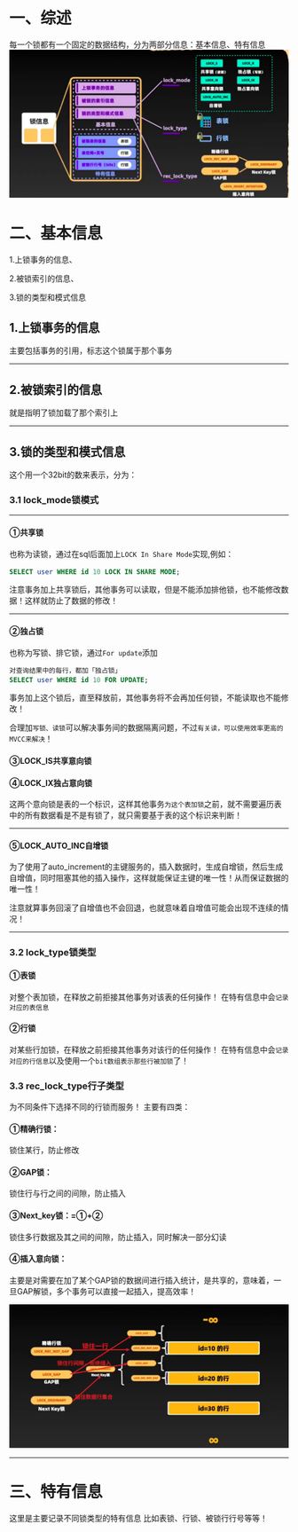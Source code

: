 # 一、综述
每一个锁都有一个固定的数据结构，分为两部分信息：基本信息、特有信息
![alt text](../../../img/隔离级别的4种原理/锁信息/锁的总图.png)


# 二、基本信息
1.上锁事务的信息、

2.被锁索引的信息、

3.锁的类型和模式信息

## 1.上锁事务的信息
主要包括事务的引用，标志这个锁属于那个事务

---
## 2.被锁索引的信息
就是指明了锁加载了那个索引上

---
## 3.锁的类型和模式信息
这个用一个32bit的数来表示，分为：
### 3.1 lock_mode锁模式
---
#### ①共享锁
也称为读锁，通过在sql后面加上`LOCK In Share Mode`实现,例如：
```sql
SELECT user WHERE id 10 LOCK IN SHARE MODE;
```
注意事务加上共享锁后，其他事务可以读取，但是不能添加排他锁，也不能修改数据！这样就防止了数据的修改！

---
#### ②独占锁
也称为写锁、排它锁，通过`For update`添加
```sql
对查询结果中的每行，都加「独占锁」
SELECT user WHERE id 10 FOR UPDATE;
```
事务加上这个锁后，直至释放前，其他事务将不会再加任何锁，不能读取也不能修改！

合理加`写锁、读锁`可以解决事务间的数据隔离问题，不过`有关读，可以使用效率更高的MVCC来解决`！


#### ③LOCK_IS共享意向锁

#### ④LOCK_IX独占意向锁
这两个意向锁是表的一个标识，这样其他事务`为这个表加锁`之前，就不需要遍历表中的所有数据看是不是有锁了，就只需要基于表的这个标识来判断！

---

#### ⑤LOCK_AUTO_INC自增锁
为了使用了auto_increment的主键服务的，插入数据时，生成自增锁，然后生成自增值，同时阻塞其他的插入操作，这样就能保证主键的唯一性！从而保证数据的唯一性！

注意就算事务回滚了自增值也不会回退，也就意味着自增值可能会出现不连续的情况！


---
### 3.2 lock_type锁类型

#### ①表锁
对整个表加锁，在释放之前拒接其他事务对该表的任何操作！
在特有信息中会`记录对应的表信息`

#### ②行锁
对某些行加锁，在释放之前拒接其他事务对该行的任何操作！
在特有信息中会`记录对应的行信息`以及使用一个`bit数组表示那些行被加锁`了！


### 3.3 rec_lock_type行子类型
为不同条件下选择不同的行锁而服务！
主要有四类：

#### ①精确行锁：
锁住某行，防止修改
#### ②GAP锁：
锁住行与行之间的间隙，防止插入
#### ③Next_key锁：=①+②
锁住多行数据及其之间的间隙，防止插入，同时解决一部分幻读
#### ④插入意向锁：
主要是对需要在加了某个GAP锁的数据间进行插入统计，是共享的，意味着，一旦GAP解锁，多个事务可以直接一起插入，提高效率！


![alt text](../../../img/隔离级别的4种原理/锁信息/行子类型.png)

---

# 三、特有信息
这里是主要记录不同锁类型的特有信息
比如表锁、行锁、被锁行行号等等！